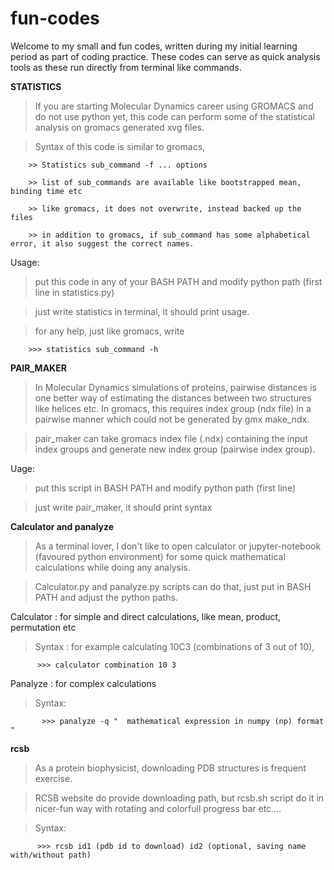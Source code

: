 # fun-codes
Welcome to my small and fun codes, written during my initial learning period as part of coding practice. These codes can serve as quick analysis tools as these run directly from terminal like commands.



**STATISTICS**
> If you are starting Molecular Dynamics career using GROMACS and do not use python yet, this code can perform some of the statistical analysis on gromacs generated xvg files.

> Syntax of this code is similar to gromacs,

        >> Statistics sub_command -f ... options
        
        >> list of sub_commands are available like bootstrapped mean, binding time etc
        
        >> like gromacs, it does not overwrite, instead backed up the files
        
        >> in addition to gromacs, if sub_command has some alphabetical error, it also suggest the correct names.

Usage:
> put this code in any of your BASH PATH and modify python path (first line in statistics.py)

> just write statistics in terminal, it should print usage.

>  for any help, just like gromacs, write

        >>> statistics sub_command -h



**PAIR_MAKER**
> In Molecular Dynamics simulations of proteins, pairwise distances is one better way of estimating the distances between two structures like helices etc. In gromacs, this requires index group (ndx file) in a pairwise manner which could not be generated by gmx make_ndx. 

> pair_maker can take gromacs index file (.ndx) containing the input index groups and generate new index group (pairwise index group).

Uage:
> put this script in BASH PATH and modify python path (first line)     

> just write pair_maker, it should print syntax



**Calculator and panalyze**
> As a terminal lover, I don't like to open calculator or jupyter-notebook (favoured python environment) for some quick mathematical calculations while doing any analysis.

> Calculator.py and panalyze.py scripts can do that, just put in BASH PATH and adjust the python paths.

Calculator : for simple and direct calculations, like mean, product, permutation etc

> Syntax : for example calculating 10C3 (combinations of 3 out of 10),

          >>> calculator combination 10 3

Panalyze : for complex calculations

> Syntax:

           >>> panalyze -q "  mathematical expression in numpy (np) format  "



**rcsb**
> As a protein biophysicist, downloading PDB structures is frequent exercise.

> RCSB website do provide downloading path, but rcsb.sh script do it in nicer-fun way with rotating and colorfull progress bar etc....

> Syntax:

          >>> rcsb id1 (pdb id to download) id2 (optional, saving name with/without path)




